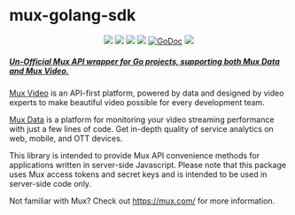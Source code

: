 # mux-golang-sdk

<p align="center">
    <a href="https://codeclimate.com/github/boddly/mux-golang-sdk/maintainability"><img src="https://api.codeclimate.com/v1/badges/286fa7f37b9b1ba8648c/maintainability" /></a>
    <a href="https://codeclimate.com/github/boddly/mux-golang-sdk/test_coverage"><img src="https://api.codeclimate.com/v1/badges/286fa7f37b9b1ba8648c/test_coverage" /></a>
    <a href="https://travis-ci.org/boddly/mux-golang-sdk"><img src="https://travis-ci.org/boddly/mux-golang-sdk.svg?branch=master" /></a>
    <a href="https://goreportcard.com/report/github.com/boddly/mux-golang-sdk"><img src="https://goreportcard.com/badge/github.com/boddly/mux-golang-sdk" /></a>
    <a href="https://godoc.org/github.com/boddly/mux-golang-sdk"><img src="https://godoc.org/github.com/boddly/mux-golang-sdk?status.svg" alt="GoDoc"></a>
    <a href="https://github.com/boddly/mux-golang-sdk/blob/master/LICENSE"><img src="https://img.shields.io/github/license/boddly/mux-golang-sdk.svg">

</p>

##### Un-Official Mux API wrapper for Go projects, supporting both Mux Data and Mux Video.

[Mux Video](https://mux.com/) is an API-first platform, powered by data and designed by video experts to make beautiful video possible for every development team.

[Mux Data](https://mux.com/data/) is a platform for monitoring your video streaming performance with just a few lines of code. Get in-depth quality of service analytics on web, mobile, and OTT devices.

This library is intended to provide Mux API convenience methods for applications written in server-side Javascript. Please note that this package uses Mux access tokens and secret keys and is intended to be used in server-side code only.

Not familiar with Mux? Check out https://mux.com/ for more information.
